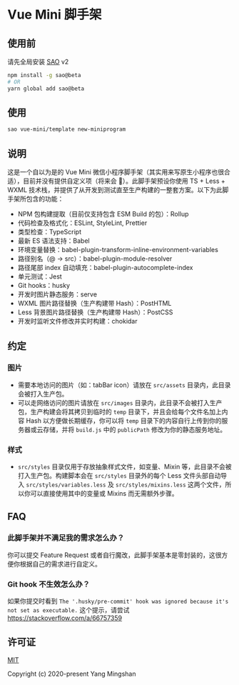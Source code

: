 # Vue Mini 脚手架

## 使用前

请先全局安装 [SAO](https://github.com/saojs/sao) v2

```bash
npm install -g sao@beta
# OR
yarn global add sao@beta
```

## 使用

```bash
sao vue-mini/template new-miniprogram
```

## 说明

这是一个自以为是的 Vue Mini 微信小程序脚手架（其实用来写原生小程序也很合适），目前并没有提供自定义项（将来会 🚩）。此脚手架预设你使用 TS + Less + WXML 技术栈，并提供了从开发到测试直至生产构建的一整套方案。以下为此脚手架所包含的功能：

- NPM 包构建提取（目前仅支持包含 ESM Build 的包）：Rollup
- 代码检查及格式化：ESLint, StyleLint, Prettier
- 类型检查：TypeScript
- 最新 ES 语法支持：Babel
- 环境变量替换：babel-plugin-transform-inline-environment-variables
- 路径别名（@ -> src）：babel-plugin-module-resolver
- 路径尾部 index 自动填充：babel-plugin-autocomplete-index
- 单元测试：Jest
- Git hooks：husky
- 开发时图片静态服务：serve
- WXML 图片路径替换（生产构建带 Hash）：PostHTML
- Less 背景图片路径替换（生产构建带 Hash）：PostCSS
- 开发时监听文件修改并实时构建：chokidar

## 约定

### 图片

- 需要本地访问的图片（如：tabBar icon）请放在 `src/assets` 目录内，此目录会被打入生产包。
- 可以走网络访问的图片请放在 `src/images` 目录内，此目录不会被打入生产包，生产构建会将其拷贝到临时的 `temp` 目录下，并且会给每个文件名加上内容 Hash 以方便做长期缓存，你可以将 `temp` 目录下的内容自行上传到你的服务器或云存储，并将 `build.js` 中的 `publicPath` 修改为你的静态服务地址。

### 样式

- `src/styles` 目录仅用于存放抽象样式文件，如变量、Mixin 等，此目录不会被打入生产包。构建脚本会在 `src/styles` 目录外的每个 Less 文件头部自动导入 `src/styles/variables.less` 及 `src/styles/mixins.less` 这两个文件，所以你可以直接使用其中的变量或 Mixins 而无需额外步骤。

## FAQ

### 此脚手架并不满足我的需求怎么办？

你可以提交 Feature Request 或者自行魔改，此脚手架基本是零封装的，这很方便你根据自己的需求进行自定义。

### Git hook 不生效怎么办？

如果你提交时看到 `The '.husky/pre-commit' hook was ignored because it's not set as executable.` 这个提示，请尝试 https://stackoverflow.com/a/66757359

## 许可证

[MIT](https://opensource.org/licenses/MIT)

Copyright (c) 2020-present Yang Mingshan

